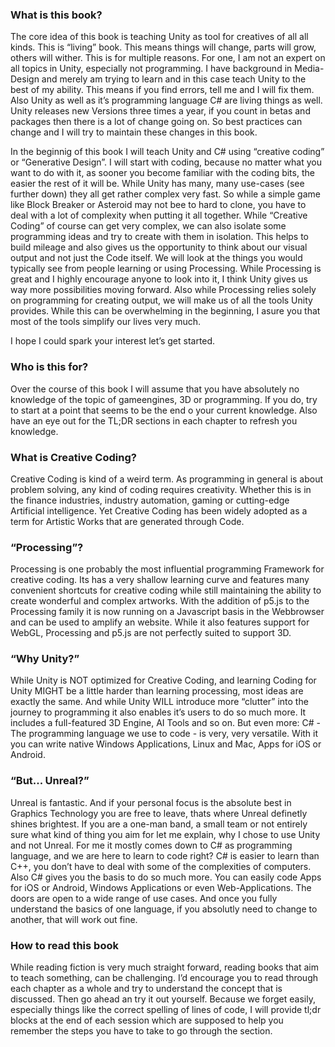 
### What is this book?
The core idea of this book is teaching Unity as tool for creatives of all all kinds. This is “living” book. This means things will change, parts will grow, others will wither. This is for multiple reasons. For one, I am not an expert on all topics in Unity, especially not programming. I have background in Media-Design and merely am trying to learn and in this case teach Unity to the best of my ability. This means if you find errors, tell me and I will fix them. Also Unity as well as it’s programming language C# are living things as well. Unity releases new Versions three times a year, if you count in betas and packages then there is a lot of change going on. So best practices can change and I will try to maintain these changes in this book.

In the beginnig of this book I will teach Unity and C# using “creative coding” or “Generative Design”. I will start with coding, because no matter what you want to do with it, as sooner you become familiar with the coding bits, the easier the rest of it will be. While Unity has many, many use-cases (see further down) they all get rather complex very fast. So while a simple game like Block Breaker or Asteroid may not bee to hard to clone, you have to deal with a lot of complexity when putting it all together. While “Creative Coding” of course can get very complex, we can also isolate some programming ideas and try to create with them in isolation. This helps to build mileage and also gives us the opportunity to think about our visual output and not just the Code itself.
We will look at the things you would typically see from people learning or using Processing. While Processing is great and I highly encourage anyone to look into it, I think Unity gives us way more possibilities moving forward. Also while Processing relies solely on programming for creating output, we will make us of all the tools Unity provides. While this can be overwhelming in the beginning, I asure you that most of the tools simplify our lives very much.

I hope I could spark your interest let’s get started.


### Who is this for?
 Over the course of this book I will assume that you have absolutely no knowledge of the topic of gameengines, 3D or programming. If you do, try to start at a point that seems to be the end o your current knowledge. Also have an eye out for the TL;DR sections in each chapter to refresh you knowledge.


 ### What is Creative Coding?
Creative Coding is kind of a weird term. As programming in general is about problem solving, any kind of coding requires creativity. Whether this is in the finance industries, industry automation, gaming or cutting-edge Artificial intelligence. Yet Creative Coding has been widely adopted as a term for Artistic Works that are generated through Code.



### “Processing”?
Processing is one probably the most influential programming Framework for creative coding. Its has a very shallow learning curve and features many convenient shortcuts for creative coding while still maintaining the ability to create wonderful and complex artworks. With the addition of p5.js to the Processing family it is now running on a Javascript basis in the Webbrowser and can be used to amplify an website. While it also features support for WebGL, Processing and p5.js are not perfectly suited to support 3D.


### “Why Unity?”
While Unity is NOT optimized for Creative Coding, and learning Coding for Unity MIGHT be a little harder than learning processing, most ideas are exactly the same. And while Unity WILL introduce more “clutter” into the journey to programming it also enables it’s users to do so much more. It includes a full-featured 3D Engine, AI Tools and so on. But even more: C# - The programming language we use to code - is very, very versatile. With it you can write native Windows Applications, Linux and Mac, Apps for iOS or Android.


### “But... Unreal?”
Unreal is fantastic. And if your personal focus is the absolute best in Graphics Technology you are free to leave, thats where Unreal definetly shines brightest. If you are a one-man band, a small team or not entirely sure what kind of thing you aim for let me explain, why I chose to use Unity and not Unreal.
For me it mostly comes down to C# as programming language, and we are here to learn to code right? C# is easier to learn than C++, you don’t have to deal with some of the complexities of computers. Also C# gives you the basis to do so much more. You can easily code Apps for iOS or Android, Windows Applications or even Web-Applications. The doors are open to a wide range of use cases. And once you fully understand the basics of one language, if you absolutly need to change to another, that will work out fine.


### How to read this book
While reading fiction is very much straight forward, reading books that aim to teach something, can be challenging. I’d encourage you to read through each chapter as a whole and try to understand the concept that is discussed. Then go ahead an try it out yourself. 
Because we forget easily, especially things like the correct spelling of lines of code, I will provide tl;dr blocks at the end of each session which are supposed to help you remember the steps you have to take to go through the section.